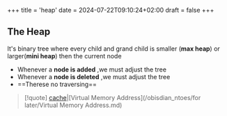 +++
title = 'heap'
date = 2024-07-22T09:10:24+02:00
draft = false
+++

## The Heap
It's binary tree where every child and grand child is smaller (**max heap**) or larger(**mini heap**) then the current node 
- Whenever a **node is added** ,we must adjust the tree 
- Whenever  a **node is deleted** ,we must adjust the tree 
- ==Therese no traversing==


>[!quote] [cache](/nixos/cache.md)|[Virtual Memory Address](/obisdian_ntoes/for later/Virtual Memory Address.md)